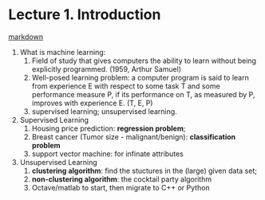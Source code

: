 # Lecture 1. Introduction
[markdown](https://guides.github.com/features/mastering-markdown/)
1. What is machine learning: 
   1. Field of study that gives computers the ability to learn without being explicitly programmed. (1959, Arthur Samuel)
   1. Well-posed learning problem: a computer program is said to learn from experience E with respect to some task T and some performance measure P, if its performance on T, as measured by P, improves with experience E. (T, E, P)
   1. supervised learning; unsupervised learning.
1. Supervised Learning
   1. Housing price prediction: **regression problem**;
   1. Breast cancer (Tumor size - malignant/benign): **classification problem**
   1. support vector machine:  for infinate attributes
1. Unsupervised Learning
   1. **clustering algorithm**: find the stuctures in the (large) given data set;
   1. **non-clustering algorithm**: the cocktail party algorithm
   1. Octave/matlab to start, then migrate to C++ or Python
